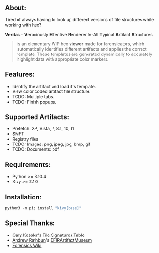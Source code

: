 ## About:
Tired of always having to look up different versions of file structures while working with hex?

**Veritas** - **V**eraciously **E**ffective **R**enderer **I**n-All **T**ypical **A**rtifact **S**tructures
> is an elementary WIP hex **viewer** made for forensicators, which automatically identifies different artifacts and applies the correct template. These templates are generated dynamically to accurately highlight data with appropriate color markers.

## Features:
* Identify the artifact and load it's template.
* View color coded artifact file structure.
* TODO: Multiple tabs.
* TODO: Finish popups.

## Supported Artifacts:
* Prefetch: XP, Vista, 7, 8.1, 10, 11
* $MFT
* Registry files
* TODO: Images: png, jpeg, jpg, bmp, gif
* TODO: Documents: pdf

## Requirements:
* Python >= 3.10.4
* Kivy >= 2.1.0

## Installation:
```python
python3 -m pip install "kivy[base]"
```

## Special Thanks:
* [Gary Kessler](https://www.linkedin.com/in/garykessler)'s [File Signatures Table](https://www.garykessler.net/library/file_sigs.html)
* [Andrew Rathbun](https://twitter.com/bunsofwrath12)'s [DFIRArtifactMuseum](https://github.com/AndrewRathbun/DFIRArtifactMuseum)
* [Forensics Wiki](https://forensicswiki.xyz/page/Main_Page)